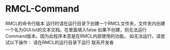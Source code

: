 # RMCL-Command
RMCL的命令行版本
运行时请在运行目录下创建一个RMCL文件夹，文件夹内创建一个名为GUI.txt的文本文档。在里面填入false
如果不创建，则无法运行Command版本。因为此程序本意是在RMCL内部使用的功能。
如无法运行，请尝试以下操作：
请在RMCL的运行目录下运行
联系开发者
